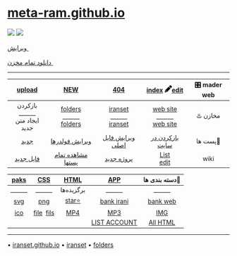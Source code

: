 #  [meta-ram.github.io](https://meta-ram.github.io/)

 ![](https://github.com/meta-ram/meta-ram.github.io/blob/main/fils/img/Golden%20page%20header.png?raw=true)
 ![](https://raw.githubusercontent.com/meta-ram/meta-ram.github.io/main/svgs/text-ram.svg)
 
<div aling="center">

<a href="https://github.com/meta-ram/meta-ram.github.io/edit/main/README.md">ویرایش
<img src="https://github.com/meta-ram/meta-ram.github.io/blob/main/svgs/solid/pencil.svg" width="16" height="16" />
</a> 
 
<a href="https://github.com/meta-ram/meta-ram.github.io/archive/refs/heads/main.zip"> دانلود تمام مخزن
<img src="https://github.com/meta-ram/meta-ram.github.io/blob/main/svgs/solid/download.svg" width="16" height="16" /> </a>

<!-- https://github.com/meta-ram/meta-ram.github.io/archive/refs/heads/main.zip -->
</div>

___

|[upload](https://github.com/meta-ram/meta-ram.github.io/upload/main)|[NEW](https://github.com/iranset/iranset.github.io/new/main)|[404](https://github.com/iranset/iranset.github.io/blob/main/404.html)  | [index](https://github.com/iranset/iranset.github.io/blob/main/index.html)  <img src="https://raw.githubusercontent.com/iranset/iranset.github.io/main/svgs/solid/pencil.svg"  style="color: #fff;" width="16" height="16" />[edit](https://github.com/iranset/iranset.github.io/edit/main/index.html)  | 🎛️ mader web |
|:-----------:|:-------------:|:-------------:|:---------------------------------------------------------------------------:|:----------------------------------------------------------------------------:|
|بازکردن<br />______<br /> ایجاد متن جدید|[folders](https://github.com/iranset/folders/) <br />______<br /> [folders](https://github.com/iranset/folders/new/main)|[iranset](https://github.com/iranset/iranset) <br />______<br /> [iranset](https://github.com/iranset/iranset/new/main)|[web site](https://github.com/iranset/iranset.github.io) <br />______<br /> [web site](https://github.com/iranset/iranset.github.io/new/main)| ♨️ مخازن |
|[جدید](https://github.com/iranset/iranset.github.io/new/main/p)|[ویرایش فولدرها](https://github.com/iranset/iranset.github.io/main/p) | [ویرایش فایل اصلی](https://github.com/iranset/iranset.github.io/p.html) | [بازکردن در سایت](https://iranset.github.io/p.html)|  پست ها📄 |
| [فایل جدید](https://github.com/iranset/iranset.github.io/new/main/wiki/p/file/)| [مشاهده تمام پستها](wiki/p/file/html) | [پروژه جدید](https://github.com/iranset/iranset.github.io/new/main/wiki/p/file/html)| [List](/wiki/p/p.md) <br /> [edit](https://github.com/iranset/iranset.github.io/edit/main/wiki/p/p.md)| wiki|


|[paks]() | [CSS]() | [HTML]() |  [APP]() |دسته بندی ها💠  |
|:-----------:|:-------------:|:-------------:|:---------------------------------------------------------------------------:|:----------------------------------------------------------------------------:|
|______|______|  برگزیده‌ها |______|______|
|[svg]()|[png]()| [star⭐]() |[bank irani](bank-irani)|[bank web](bank-web)  |
| [ico]() | [file](file)  ‌ [fils](fils) |  [MP4]() |  [MP3]() | [IMG]() |  
|  |  |   |  [LIST ACCOUNT]()| [All HTML]() |  

___
• [iranset.github.io](https://github.com/iranset/iranset.github.io)
• [iranset](https://github.com/iranset/iranset)
• [folders](https://github.com/iranset/folders)

<a style="text-decoration: none;background-repeat: no-repeat;background-size:10px;width: 16px;height: 16px;font-size: 16px;padding: 5px;background-image: url('https://raw.githubusercontent.com/iranset/iranset.github.io/main/svgs/solid/pencil.svg'); color: #fff;" href="https://github.com/iranset/iranset.github.io/edit/main/index.html">‌‌ ‌ ‌</a>


  <a style="text-decoration: none;background-repeat: no-repeat;background-size:10px;width: 16px;height: 16px;font-size: 16px;padding: 5px;background-image: url('https://raw.githubusercontent.com/diranset/meta-ram/meta-ram.github.io/main/svgs/solid/pencil.svg'); color: #fff;" href="https://github.com/meta-ram/meta-ram.github.io/new/main/"> ‌ ‌ ‌ ‌ ‌ ‌</a>
